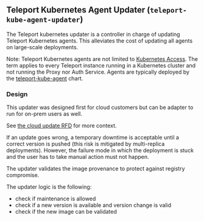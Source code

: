 ## Teleport Kubernetes Agent Updater (`teleport-kube-agent-updater`)

The Teleport kubernetes updater is a controller in charge of updating Teleport
Kubernetes agents. This alleviates the cost of updating all agents on
large-scale deployments.

Note: Teleport Kubernetes agents are not limited to
[Kubernetes Access](https://goteleport.com/docs/kubernetes-access/introduction/).
The term applies to every Teleport instance running in a Kubernetes cluster and
not running the Proxy nor Auth Service. Agents are typically deployed by the
[teleport-kube-agent](https://goteleport.com/docs/reference/helm-reference/teleport-kube-agent/)
chart.

### Design

This updater was designed first for cloud customers but can be adapter to run for on-prem users as well.

See [the cloud update RFD](../../rfd/XXXX-change-me-once-merged.md) for more context.

If an update goes wrong, a temporary downtime is acceptable until a correct
version is pushed (this risk is mitigated by multi-replica deployments).
However, the failure mode in which the deployment is stuck and the user has to
take manual action must not happen.

The updater validates the image provenance to protect against registry
compromise.

The updater logic is the following:
- check if maintenance is allowed
- check if a new version is available and version change is valid
- check if the new image can be validated
